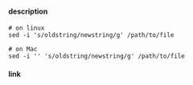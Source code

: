 #### description
```
# on linux
sed -i 's/oldstring/newstring/g' /path/to/file

# on Mac
sed -i '' 's/oldstring/newstring/g' /path/to/file

```
#### link

